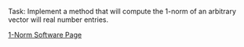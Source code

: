 Task: Implement a method that will compute the 1-norm of an arbitrary vector will real number entries. 

[1-Norm Software Page](https://emilyblackb.github.io/math5610/Software_Manual/1Norm)
      
